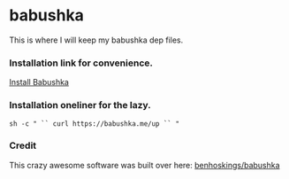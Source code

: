 # babushka

This is where I will keep my babushka dep files.

### Installation link for convenience.
[Install Babushka](http://babushka.me/installing)

### Installation oneliner for the lazy.
`sh -c " `` curl https://babushka.me/up `` "`

### Credit
This crazy awesome software was built over here:
[benhoskings/babushka](https://github.com/benhoskings/babushka)
